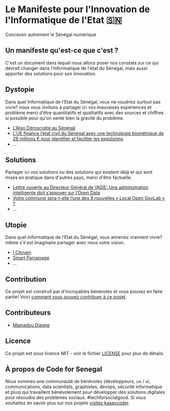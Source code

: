 # Le Manifeste pour l'Innovation de l'Informatique de l'Etat 🇸🇳

Concevoir autrement le Sénégal numérique

## Un manifeste qu'est-ce que c'est ?

C'est un document dans lequel nous allons poser nos constats sur ce qui devrait changer dans l'informatique de l'état du Sénégal, mais aussi apporter des solutions pour son innovation.

## Dystopie

Dans quel Informatique de l'Etat du Sénégal, vous ne voudriez surtout pas vivre? nous vous invitons à partager ici vos mauvaises expériences et problème merci d'être quantitatifs et qualitatifs avec des sources et chiffres si possible pour qu'on sente bien la gravité du problème.

* [L’Algo Démocratie au Sénégal](docs/dystopie/algo-democratie-senegal.md)
* [L’UE finance l’état civil du Sénégal avec une technologie biométrique de 28 millions € pour identifier et faciliter les expulsions](docs/dystopie/ue-etat-civil-senégal.md)
* ...

## Solutions

Partager ici vos solutions ou des solutions qui existent déjà et qui sont mises en pratique dans d'autres pays, merci d'être factuelle.

* [Lettre ouverte au Directeur Général de l’ADIE: Une administration intelligente doit s’appuyer sur l’Open Data
](docs/solutions/administration-intelligente-avec-Open-Data.md)
* [Votre commune sera-t-elle l’une des 8 nouvelles « Local Open GovLab » ?](docs/solutions/local-open-govLab.md)
* ...

## Utopie

Dans quel Informatique de l'Etat du Sénégal, vous aimeriez vraiment vivre? même s'il est imaginaire partager avec nous votre vision.

* [I Citoyen](docs/utopie/i-citoyen.md)
* [Smart Parrainage](docs/utopie/smart-parrainage.md)
* ...

## Contribution

Ce projet est construit par d'incroyables bénévoles et vous pouvez en faire partie! Voici [comment vous pouvez contribuer à ce projet](https://github.com/Code-for-Senegal/manifeste/issues).

## Contributeurs

* [Mamadou Diagne](https://linktr.ee/dofbi)

## Licence

Ce projet est sous licence MIT - voir le fichier [LICENSE](LICENSE) pour plus de détails.

## À propos de Code for Senegal

Nous sommes une communauté de bénévoles (développeurs, ux / ui, communications, data scientists, graphistes, devops, sécurité informatique et plus) qui travaillent bénévolement pour développer des solutions digitales pour résoudre des problèmes sociaux. #techforsocialgood. Si vous souhaitez en savoir plus sur nos projets [visitez kaaaycoder](https://github.com/Code-for-Senegal/kaaycoder).
